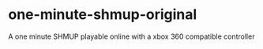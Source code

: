 # one-minute-shmup-original
A one minute SHMUP playable online with a xbox 360 compatible controller
